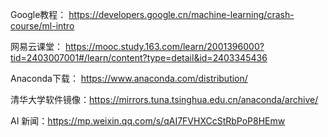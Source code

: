 Google教程： https://developers.google.cn/machine-learning/crash-course/ml-intro

网易云课堂： https://mooc.study.163.com/learn/2001396000?tid=2403007001#/learn/content?type=detail&id=2403345436

Anaconda下载： https://www.anaconda.com/distribution/

清华大学软件镜像：https://mirrors.tuna.tsinghua.edu.cn/anaconda/archive/

AI 新闻：https://mp.weixin.qq.com/s/qAI7FVHXCcStRbPoP8HEmw